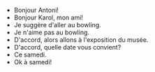 - Bonjour Antoni!
- Bonjour Karol, mon ami!
- Je suggère d'aller au bowling.
- Je n'aime pas au bowling.
- D'accord, alors allons à l'exposition du musée.
- D'accord, quelle date vous convient?
- Ce samedi.
- Ok à samedi!